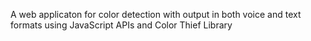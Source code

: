 A web applicaton for color detection with output in both voice and text formats using JavaScript APIs and Color Thief Library
